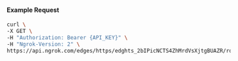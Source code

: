 <!-- Code generated for API Clients. DO NOT EDIT. -->

#### Example Request

```bash
curl \
-X GET \
-H "Authorization: Bearer {API_KEY}" \
-H "Ngrok-Version: 2" \
https://api.ngrok.com/edges/https/edghts_2bIPicNCTS4ZhMrdVsXjtgBUAZR/routes/edghtsrt_2bIPifSaHBLmQLG5Vp4cNV160bW/jwt_validation
```
